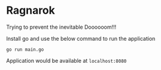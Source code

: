 # Ragnarok
Trying to prevent the inevitable Doooooom!!!

Install go and use the below command to run the application

`go run main.go`

Application would be available at `localhost:8080`
